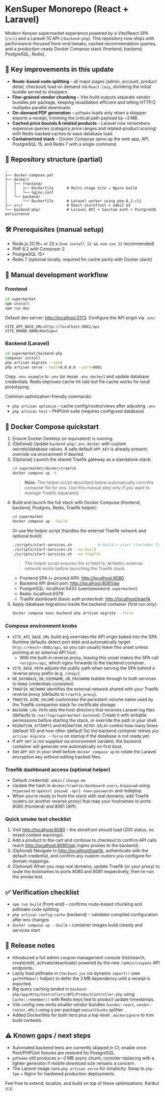 # KenSuper Monorepo (React + Laravel)

Modern Kenyan supermarket experience powered by a Vite/React SPA (`/src`) and a Laravel 10 API (`/backend-php`). This repository now ships with performance-focused front-end tweaks, cached recommendation queries, and a production-ready Docker Compose stack (frontend, backend, PostgreSQL, Redis).

## 🚀 Key improvements in this update
- **Route-based code splitting** – all major pages (admin, account, product detail, checkout) load on demand via `React.lazy`, shrinking the initial bundle served to shoppers.
- **Fine-grained vendor chunking** – Vite build outputs separate vendor bundles per package, keeping revalidation efficient and letting HTTP/2 multiplex parallel downloads.
- **On-demand PDF generation** – `pdfmake` loads only when a shopper exports a receipt, trimming the critical path payload by ~2 MB.
- **Cached price bounds & related products** – Laravel now remembers expensive queries (category price ranges and related-product scoring) with Redis-backed caches to ease database load.
- **Containerized stack** – Docker Compose spins up the web app, API, PostgreSQL 15, and Redis 7 with a single command.

## 📁 Repository structure (partial)
```
.
├── docker-compose.yml
├── docker/
│   ├── frontend/
│   │   ├── Dockerfile      # Multi-stage Vite → Nginx build
│   │   └── nginx.conf
│   └── backend/
│       └── Dockerfile      # Laravel worker using php:8.2-cli
├── src/                    # React storefront + admin UI
└── backend-php/            # Laravel API + Sanctum auth + PostgreSQL persistence
```

## 🛠 Prerequisites (manual setup)
- Node.js 20.19+ or 22.x (`nvm install 22 && nvm use 22` recommended)
- PHP 8.2 with Composer 2
- PostgreSQL 15+
- Redis 7 (optional locally, required for cache parity with Docker stack)

## 🧪 Manual development workflow
### Frontend
```bash
cd supermarket
npm install
npm run dev
```
Default dev server: <http://localhost:5173>. Configure the API origin via `.env`:
```
VITE_API_BASE_URL=http://localhost:8081/api
VITE_BRAND_NAME=KenSuper
```

### Backend (Laravel)
```bash
cd supermarket/backend-php
composer install
php artisan migrate --seed
php artisan serve --host=0.0.0.0 --port=8081
```
Copy `.env.example` to `.env` (or reuse `.env.docker`) and update database credentials. Redis improves cache hit rate but file cache works for local prototyping.

Common optimization-friendly commands:
- `php artisan optimize` – cache config/routes/views after adjusting `.env`
- `php artisan test` – PHPUnit suite (requires configured database)

## 🐳 Docker Compose quickstart
1. Ensure Docker Desktop (or equivalent) is running.
2. (Optional) Update `backend-php/.env.docker` with custom secrets/database values. A safe default `APP_KEY` is already present; override via environment if desired.
3. (Optional) Launch the shared Traefik gateway as a standalone stack:
   ```bash
   cd supermarket/docker/traefik
   docker compose up -d
   ```
   > **Note:** The helper script described below automatically runs this compose file for you. Use this manual step only if you want to manage Traefik separately.
4. Build and launch the full stack with Docker Compose (frontend, backend, Postgres, Redis, Traefik helper):
   ```bash
   cd supermarket
   docker compose up --build
   ```
   Or use the helper script (handles the external Traefik network and optional build):
   ```bash
   ./scripts/start-services.sh            # build + start (includes Traefik companion)
   ./scripts/start-services.sh --no-build
   ./scripts/start-services.sh --no-traefik
   ```
   > The helper script ensures the `${TRAEFIK_NETWORK}` external network exists before launching the Traefik stack.
   - Frontend SPA (+ proxied API): <http://localhost:8080>
   - Backend API direct port: <http://localhost:8081/api>
   - PostgreSQL: localhost:5433 (user/password: `supermarket`)
   - Redis: localhost:6379
   - Traefik dashboard (basic auth protected): <http://localhost/traefik>
5. Apply database migrations inside the backend container (first run only):
   ```bash
   docker compose exec backend php artisan migrate --force
   ```

### Compose environment knobs
- `VITE_API_BASE_URL` build arg overrides the API origin baked into the SPA. Runtime defaults detect port `8080` and automatically target `http://<host>:8081/api`, so you can usually leave this unset unless pointing at an external API host.
   - With the built-in reverse proxy, leaving this unset makes the SPA call `<origin>/api`, which nginx forwards to the backend container.
- `VITE_BASE_PATH` adjusts the public path when serving the SPA behind a reverse proxy prefix (e.g. `/shop/`).
- `DB_DATABASE`, `DB_USERNAME`, `DB_PASSWORD` bubble through to both services to keep credentials consistent.
- `TRAEFIK_NETWORK` identifies the external network shared with your Traefik reverse proxy (defaults to `traefik_proxy`).
- `TRAEFIK_ACME_VOLUME` customizes the persistent volume name used by the Traefik companion stack for certificate storage.
- `BACKEND_LOG_PATH` sets the host directory that receives Laravel log files (defaults to `/var/log/supermarket-backend`). Create it with writable permissions before starting the stack, or override the path in your shell.
- `MIGRATION_ATTEMPTS` and `MIGRATION_RETRY_DELAY` control how many times (default 10) and how often (default 5s) the backend container retries `php artisan migrate --force` on startup if the database is not ready yet.
- If `APP_KEY` is not supplied via environment variable, the backend container will generate one automatically on first boot.
- Set `APP_KEY` in your shell before `docker compose up` to rotate the Laravel encryption key without editing tracked files.

### Traefik dashboard access (optional helper)
- Default credential: `admin` / `change-me`
- Update the hash in `docker/traefik/dashboard-users.htpasswd` using `htpasswd` or `openssl passwd -apr1 <new-password>` and redeploy.
- When you’re ready to front the stack with real domains, add Traefik routers (or another reverse proxy) that map your hostnames to ports 8080 (frontend) and 8081 (API).

### Quick smoke test checklist
1. Visit <http://localhost:8080> – the storefront should load (200 status, no mixed content warnings).
2. Add a product to the cart and continue to checkout to confirm API calls reach <http://localhost:8080/api> (nginx proxies to the backend).
3. (Optional) Navigate to <http://localhost/traefik>, authenticate with the default credential, and confirm any custom routers you configure for domain mappings.
4. (Optional) When you map real domains, update Traefik (or your proxy) to route the hostnames to ports 8080 and 8081 respectively, then re-run the smoke test.

## ✅ Verification checklist
- `npm run build` (front-end) – confirms route-based chunking and pdfmake code splitting
- `php artisan config:cache` (backend) – validates compiled configuration after env changes
- `docker compose up --build` – container images build cleanly and services start

## 📓 Release notes
- Introduced a full admin coupon management console (list/search, create/edit, activate/deactivate) powered by the new `/admin/coupons` API endpoints.
- Lazily load pdfmake in `Checkout.jsx` via dynamic `import()` (see `getPdfMake()` helper) to defer the 2 MB dependency until a receipt is exported.
- Big query caching landed in `backend-php/app/Http/Controllers/API/ProductController.php` using `Cache::remember()` with Redis keys tied to product update timestamps.
- Vite config now emits smaller vendor bundles (`vendor-react`, `vendor-router`, etc.) using a per-package `manualChunks` splitter.
- Added Dockerfiles for both tiers plus a top-level `.dockerignore` to trim build contexts.

## ⚠️ Known gaps / next steps
- Automated backend tests are currently skipped in CI; enable once Pest/PHPUnit fixtures are restored for PostgreSQL.
- `pdfmake` still produces a ~2 MB async chunk; consider replacing with a lighter generator if mobile download size remains a concern.
- The Laravel image runs `php artisan serve` for simplicity. Swap to `php-fpm` + Nginx for hardened production deployments.

Feel free to extend, localize, and build on top of these optimizations. Karibu! 🇰🇪
